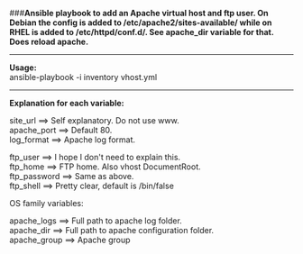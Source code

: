 ###<strong>Ansible playbook to add an Apache virtual host and ftp user. On Debian the config is added to /etc/apache2/sites-available/ while on RHEL is added to /etc/httpd/conf.d/. See apache_dir variable for that. Does reload apache. </strong> 

***
<strong>Usage:</strong> <br />
ansible-playbook -i inventory vhost.yml
***

<strong>Explanation for each variable:</strong>

site_url ==> Self explanatory. Do not use www. <br /> 
apache_port ==> Default 80. <br />
log_format ==> Apache log format. <br />

ftp_user ==> I hope I don't need to explain this. <br />
ftp_home ==> FTP home. Also vhost DocumentRoot. <br />
ftp_password ==> Same as above. <br />
ftp_shell ==> Pretty clear, default is /bin/false <br />

OS family variables:

apache_logs ==> Full path to apache log folder. <br />
apache_dir ==> Full path to apache configuration folder. <br />
apache_group ==> Apache group
